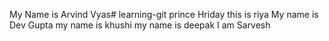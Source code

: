 My Name is Arvind Vyas# learning-git
prince
Hriday
this is riya
My name is Dev Gupta
my name is khushi
my name is deepak
I am Sarvesh